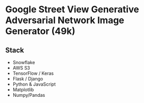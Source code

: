 # Google Street View Generative Adversarial Network Image Generator (49k)

## Stack
- Snowflake
- AWS S3
- TensorFlow / Keras
- Flask / Django
- Python & JavaScript
- Matplotlib
- Numpy/Pandas

